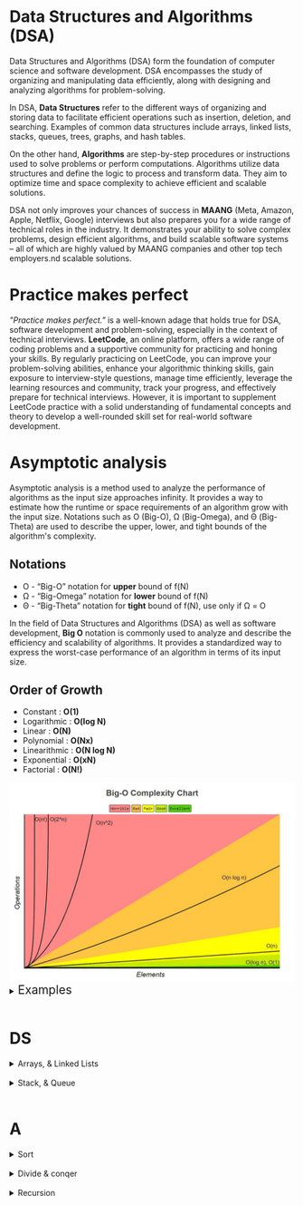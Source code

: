 # Data Structures and Algorithms (DSA)
Data Structures and Algorithms (DSA) form the foundation of computer science and software development. DSA encompasses the study of organizing and manipulating data efficiently, along with designing and analyzing algorithms for problem-solving.

In DSA, **Data Structures** refer to the different ways of organizing and storing data to facilitate efficient operations such as insertion, deletion, and searching. Examples of common data structures include arrays, linked lists, stacks, queues, trees, graphs, and hash tables.

On the other hand, **Algorithms** are step-by-step procedures or instructions used to solve problems or perform computations. Algorithms utilize data structures and define the logic to process and transform data. They aim to optimize time and space complexity to achieve efficient and scalable solutions.

DSA not only improves your chances of success in **MAANG** (Meta, Amazon, Apple, Netflix, Google) interviews but also prepares you for a wide range of technical roles in the industry. It demonstrates your ability to solve complex problems, design efficient algorithms, and build scalable software systems – all of which are highly valued by MAANG companies and other top tech employers.nd scalable solutions.

# Practice makes perfect 
<i>"Practice makes perfect."</i> is a well-known adage that holds true for DSA, software development and problem-solving, especially in the context of technical interviews. **LeetCode**, an online platform, offers a wide range of coding problems and a supportive community for practicing and honing your skills. By regularly practicing on LeetCode, you can improve your problem-solving abilities, enhance your algorithmic thinking skills, gain exposure to interview-style questions, manage time efficiently, leverage the learning resources and community, track your progress, and effectively prepare for technical interviews. However, it is important to supplement LeetCode practice with a solid understanding of fundamental concepts and theory to develop a well-rounded skill set for real-world software development.

# Asymptotic analysis
Asymptotic analysis is a method used to analyze the performance of algorithms as the input size approaches infinity. It provides a way to estimate how the runtime or space requirements of an algorithm grow with the input size. Notations such as O (Big-O), Ω (Big-Omega), and Θ (Big-Theta) are used to describe the upper, lower, and tight bounds of the algorithm's complexity.

## Notations
* O - “Big-O”     notation for **upper** bound of f(N) 
* Ω - “Big-Omega” notation for **lower** bound of f(N)
* Θ - “Big-Theta” notation for **tight** bound of f(N), use only if Ω = O

In the field of Data Structures and Algorithms (DSA) as well as software development, **Big O** notation is commonly used to analyze and describe the efficiency and scalability of algorithms. It provides a standardized way to express the worst-case performance of an algorithm in terms of its input size.

## Order of Growth
* Constant     : **O(1)**
* Logarithmic  : **O(log N)**
* Linear       : **O(N)**
* Polynomial   : **O(Nx)**
* Linearithmic : **O(N log N)**
* Exponential  : **O(xN)**
* Factorial    : **O(N!)**

<center>
  <img alt="Big-O Complexity Chart" src="./Big-O_Complexity_Chart.jpg" width=650>
</center>

<details>
  <summary> <span style="font-size: 1.5em"> Examples </spen> </summary>
Here are some examples to illustrate the different orders of growth:

## Constant Complexity: O(1)
```pyton
def constant_example():
    a = 1
    b = 2
    c = a + b
    return c
```

## Logarithmic Complexity: O(log N)
```pyton
def logarithmic_example(n):
    i = 1
    while i < n:
        i = i * 2
    return i
```

## Linear Complexity: O(N)
```pyton
def linear_example(arr):
    for num in arr:
        print(num)
```

## Polynomial Complexity: O(N^x)
```pyton
def polynomial_example(arr):
    for i in range(len(arr)):
        for j in range(len(arr)):
            print(arr[i] + arr[j])
```

## Linearithmic Complexity: O(N log N)
```pyton
def linearithmic_example(arr):
    arr.sort()
    for num in arr:
        print(num)
```

## Exponential Complexity: O(x^N)
```pyton
def exponential_example(n):
    if n <= 0:
        return
    else:
        exponential_example(n-1)
```

## Factorial Complexity: O(N!)
```pyton
def factorial_example(n):
    if n <= 1:
        return 1
    else:
        return n * factorial_example(n-1)
```

These examples demonstrate the different orders of growth and how they relate to the input size. By understanding the time complexity of algorithms, we can analyze their efficiency and scalability.
</details>
<br>

# DS

<details>
  <summary> Arrays, & Linked Lists </summary>
  
  ## Array
  1. Foo
  2. Bar
     * Baz
     * Qux

  ## Linked List
  1. Foo
  2. Bar
     * Baz
     * Qux


</details>
<br>

<details>
  <summary> Stack, & Queue </summary>
  
  ## Stack
  1. Foo
  2. Bar
     * Baz
     * Qux

  ## Queue
  1. Foo
  2. Bar
     * Baz
     * Qux

</details>
<br>

# A

<details>
  <summary> Sort </summary>
  
  ## Buble sort
  1. Foo
  2. Bar
     * Baz
     * Qux

  ## whatever
  1. Foo
  2. Bar
     * Baz
     * Qux


</details>
<br>

<details>
  <summary> Divide & conqer </summary>
  
  ## Lablaba
  1. Foo
  2. Bar
     * Baz
     * Qux

</details>
<br>

<details>
  <summary> Recursion </summary>
  
  ## Lablaba
  1. Foo
  2. Bar
     * Baz
     * Qux

</details>
<br>
